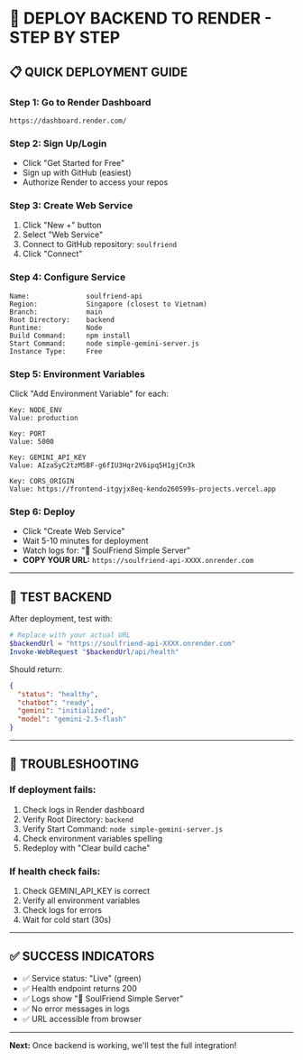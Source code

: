 # 🚀 DEPLOY BACKEND TO RENDER - STEP BY STEP

## 📋 QUICK DEPLOYMENT GUIDE

### Step 1: Go to Render Dashboard
```
https://dashboard.render.com/
```

### Step 2: Sign Up/Login
- Click "Get Started for Free"
- Sign up with GitHub (easiest)
- Authorize Render to access your repos

### Step 3: Create Web Service
1. Click "New +" button
2. Select "Web Service"
3. Connect to GitHub repository: `soulfriend`
4. Click "Connect"

### Step 4: Configure Service
```
Name:              soulfriend-api
Region:            Singapore (closest to Vietnam)
Branch:            main
Root Directory:    backend
Runtime:           Node
Build Command:     npm install
Start Command:     node simple-gemini-server.js
Instance Type:     Free
```

### Step 5: Environment Variables
Click "Add Environment Variable" for each:

```
Key: NODE_ENV
Value: production

Key: PORT  
Value: 5000

Key: GEMINI_API_KEY
Value: AIzaSyC2tzM5BF-g6fIU3Hqr2V6ipq5H1gjCn3k

Key: CORS_ORIGIN
Value: https://frontend-itgyjx8eq-kendo260599s-projects.vercel.app
```

### Step 6: Deploy
- Click "Create Web Service"
- Wait 5-10 minutes for deployment
- Watch logs for: "🚀 SoulFriend Simple Server"
- **COPY YOUR URL:** `https://soulfriend-api-XXXX.onrender.com`

---

## 🧪 TEST BACKEND

After deployment, test with:

```powershell
# Replace with your actual URL
$backendUrl = "https://soulfriend-api-XXXX.onrender.com"
Invoke-WebRequest "$backendUrl/api/health"
```

Should return:
```json
{
  "status": "healthy",
  "chatbot": "ready",
  "gemini": "initialized",
  "model": "gemini-2.5-flash"
}
```

---

## 🔧 TROUBLESHOOTING

### If deployment fails:
1. Check logs in Render dashboard
2. Verify Root Directory: `backend`
3. Verify Start Command: `node simple-gemini-server.js`
4. Check environment variables spelling
5. Redeploy with "Clear build cache"

### If health check fails:
1. Check GEMINI_API_KEY is correct
2. Verify all environment variables
3. Check logs for errors
4. Wait for cold start (30s)

---

## ✅ SUCCESS INDICATORS

- ✅ Service status: "Live" (green)
- ✅ Health endpoint returns 200
- ✅ Logs show "🚀 SoulFriend Simple Server"
- ✅ No error messages in logs
- ✅ URL accessible from browser

---

**Next:** Once backend is working, we'll test the full integration!
